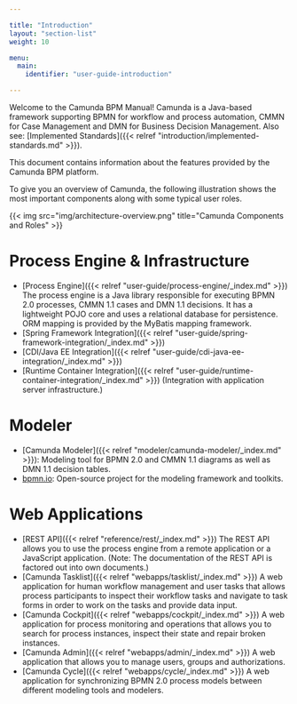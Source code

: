 ```yaml
---

title: "Introduction"
layout: "section-list"
weight: 10

menu:
  main:
    identifier: "user-guide-introduction"

---
```



Welcome to the Camunda BPM Manual! Camunda is a Java-based framework supporting BPMN for workflow and process automation, CMMN for Case Management and DMN for Business Decision Management. Also see: [Implemented Standards]({{< relref "introduction/implemented-standards.md" >}}).

This document contains information about the features provided by the Camunda BPM platform.

To give you an overview of Camunda, the following illustration shows the most important components along with some typical user roles.

{{< img src="img/architecture-overview.png" title="Camunda Components and Roles" >}}


# Process Engine & Infrastructure

* [Process Engine]({{< relref "user-guide/process-engine/_index.md" >}}) The process engine is a Java library responsible for executing BPMN 2.0 processes, CMMN 1.1 cases and DMN 1.1 decisions. It has a lightweight POJO core and uses a relational database for persistence. ORM mapping is provided by the MyBatis mapping framework.
* [Spring Framework Integration]({{< relref "user-guide/spring-framework-integration/_index.md" >}})
* [CDI/Java EE Integration]({{< relref "user-guide/cdi-java-ee-integration/_index.md" >}})
* [Runtime Container Integration]({{< relref "user-guide/runtime-container-integration/_index.md" >}}) (Integration with application server infrastructure.)

# Modeler

* [Camunda Modeler]({{< relref "modeler/camunda-modeler/_index.md" >}}): Modeling tool for BPMN 2.0 and CMMN 1.1 diagrams as well as DMN 1.1 decision tables.
* [bpmn.io](http://bpmn.io/): Open-source project for the modeling framework and toolkits.

# Web Applications

* [REST API]({{< relref "reference/rest/_index.md" >}}) The REST API allows you to use the process engine from a remote application or a JavaScript application. (Note: The documentation of the REST API is factored out into own documents.)
* [Camunda Tasklist]({{< relref "webapps/tasklist/_index.md" >}}) A web application for human workflow management and user tasks that allows process participants to inspect their workflow tasks and navigate to task forms in order to work on the tasks and provide data input.
* [Camunda Cockpit]({{< relref "webapps/cockpit/_index.md" >}}) A web application for process monitoring and operations that allows you to search for process instances, inspect their state and repair broken instances.
* [Camunda Admin]({{< relref "webapps/admin/_index.md" >}}) A web application that allows you to manage users, groups and authorizations.
* [Camunda Cycle]({{< relref "webapps/cycle/_index.md" >}}) A web application for synchronizing BPMN 2.0 process models between different modeling tools and modelers.
